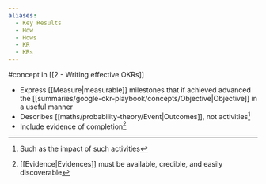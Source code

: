 ```yaml
---
aliases:
  - Key Results
  - How
  - Hows
  - KR
  - KRs
---
```


#concept in [[2 - Writing effective OKRs]]

- Express [[Measure|measurable]] milestones that if achieved advanced the [[summaries/google-okr-playbook/concepts/Objective|Objective]] in a useful manner
- Describes [[maths/probability-theory/Event|Outcomes]], not activities[^1]
- Include evidence of completion[^2]

[^1]: Such as the impact of such activities

[^2]: [[Evidence|Evidences]] must be available, credible, and easily discoverable
